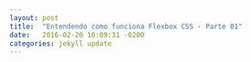 ```yaml
---
layout: post
title:  "Entendendo como funciona Flexbox CSS - Parte 01"
date:   2016-02-20 10:09:31 -0200
categories: jekyll update
---
```

